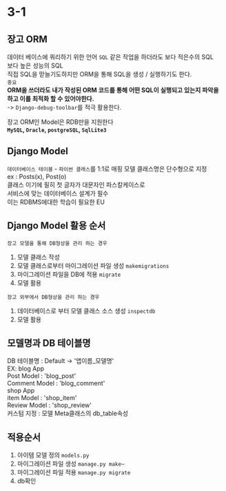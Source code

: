 # 3-1

## 장고 ORM

데이터 베이스에 쿼리하기 위한 언어 `SQL`
같은 작업을 하더라도 보다 적은수의 SQL  
보다 높은 성능의 SQL  
직접 SQL을 맏늘기도하지만 ORM을 통해 SQL을 생성 / 실행하기도 한다.  
`중요`  
**ORM을 쓰더라도 내가 작성된 ORM 코드를 통해 어떤 SQL이 실행되고 있는지 파악을 하고 이를 최적화 할 수 있어야한다.**  
-> `Django-debug-toolbar`를 적극 활용한다.  

장고 ORM인 Model은 RDB만을 지원한다  
**`MySQL`, `Oracle`, `postgreSQL`, `SqlLite3`**

## Django Model

`데이터베이스 테이블` - `파이썬 클래스`를 1:1로 매핑
모델 클래스명은 단수형으로 지정  
ex : Posts(x), Post(o)  
클래스 이기에 필히 첫 글자가 대문자인 파스칼케이스로  
서비스에 맞는 데이터베이스 설계가 필수  
이는 RDBMS에대한 학습이 필요한 EU

## Django Model 활용 순서

`장고 모델을 통해 DB형상을 관리 하는 경우`

1. 모델 클래스 작성  
2. 모델 클래스로부터 마이그레이션 파일 생성 `makemigrations`  
3. 마이그레이션 파일을 DB에 적용 `migrate`  
4. 모델 활용  

`장고 외부에서 DB형상을 관리 하는 경우`  

1. 데이터베이스로 부터 모델 클래스 소스 생성 `inspectdb`
2. 모델 활용  

## 모델명과 DB 테이블명

DB 테이블명 : Default -> '앱이름_모델명'  
EX:
  blog App  
  Post Model : 'blog_post'  
  Comment Model : 'blog_comment'  
  shop App  
  item Model : 'shop_item'  
  Review Model : 'shop_review'  
커스텀 지정 : 모델 Meta클래스의 db_table속성
  
## 적용순서

1. 아이템 모델 정의 `models.py`
2. 마이그레이션 파일 생성 `manage.py make~`
3. 마이그레이션 파일 적용 `manage.py migrate`
4. db확인  
